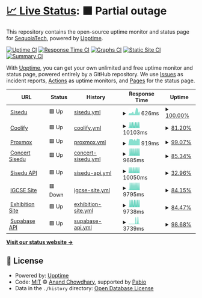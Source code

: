 # [📈 Live Status](https://uptime.sisedu.org): <!--live status--> **🟧 Partial outage**

This repository contains the open-source uptime monitor and status page for [SequoiaTech](https://uptime.sisedu.org), powered by [Upptime](https://github.com/upptime/upptime).

[![Uptime CI](https://github.com/SequoiaTech/uptime/workflows/Uptime%20CI/badge.svg)](https://github.com/SequoiaTech/uptime/actions?query=workflow%3A%22Uptime+CI%22)
[![Response Time CI](https://github.com/SequoiaTech/uptime/workflows/Response%20Time%20CI/badge.svg)](https://github.com/SequoiaTech/uptime/actions?query=workflow%3A%22Response+Time+CI%22)
[![Graphs CI](https://github.com/SequoiaTech/uptime/workflows/Graphs%20CI/badge.svg)](https://github.com/SequoiaTech/uptime/actions?query=workflow%3A%22Graphs+CI%22)
[![Static Site CI](https://github.com/SequoiaTech/uptime/workflows/Static%20Site%20CI/badge.svg)](https://github.com/SequoiaTech/uptime/actions?query=workflow%3A%22Static+Site+CI%22)
[![Summary CI](https://github.com/SequoiaTech/uptime/workflows/Summary%20CI/badge.svg)](https://github.com/SequoiaTech/uptime/actions?query=workflow%3A%22Summary+CI%22)

With [Upptime](https://upptime.js.org), you can get your own unlimited and free uptime monitor and status page, powered entirely by a GitHub repository. We use [Issues](https://github.com/SequoiaTech/uptime/issues) as incident reports, [Actions](https://github.com/SequoiaTech/uptime/actions) as uptime monitors, and [Pages](https://uptime.sisedu.org) for the status page.

<!--start: status pages-->
<!-- This summary is generated by Upptime (https://github.com/upptime/upptime) -->
<!-- Do not edit this manually, your changes will be overwritten -->
<!-- prettier-ignore -->
| URL | Status | History | Response Time | Uptime |
| --- | ------ | ------- | ------------- | ------ |
| <img alt="" src="https://icons.duckduckgo.com/ip3/www.sisedu.org.ico" height="13"> [Sisedu](https://www.sisedu.org) | 🟩 Up | [sisedu.yml](https://github.com/SequoiaTech/uptime/commits/HEAD/history/sisedu.yml) | <details><summary><img alt="Response time graph" src="./graphs/sisedu/response-time-week.png" height="20"> 626ms</summary><br><a href="https://uptime.sisedu.org/history/sisedu"><img alt="Response time 1772" src="https://img.shields.io/endpoint?url=https%3A%2F%2Fraw.githubusercontent.com%2FSequoiaTech%2Fuptime%2FHEAD%2Fapi%2Fsisedu%2Fresponse-time.json"></a><br><a href="https://uptime.sisedu.org/history/sisedu"><img alt="24-hour response time 727" src="https://img.shields.io/endpoint?url=https%3A%2F%2Fraw.githubusercontent.com%2FSequoiaTech%2Fuptime%2FHEAD%2Fapi%2Fsisedu%2Fresponse-time-day.json"></a><br><a href="https://uptime.sisedu.org/history/sisedu"><img alt="7-day response time 626" src="https://img.shields.io/endpoint?url=https%3A%2F%2Fraw.githubusercontent.com%2FSequoiaTech%2Fuptime%2FHEAD%2Fapi%2Fsisedu%2Fresponse-time-week.json"></a><br><a href="https://uptime.sisedu.org/history/sisedu"><img alt="30-day response time 2092" src="https://img.shields.io/endpoint?url=https%3A%2F%2Fraw.githubusercontent.com%2FSequoiaTech%2Fuptime%2FHEAD%2Fapi%2Fsisedu%2Fresponse-time-month.json"></a><br><a href="https://uptime.sisedu.org/history/sisedu"><img alt="1-year response time 1772" src="https://img.shields.io/endpoint?url=https%3A%2F%2Fraw.githubusercontent.com%2FSequoiaTech%2Fuptime%2FHEAD%2Fapi%2Fsisedu%2Fresponse-time-year.json"></a></details> | <details><summary><a href="https://uptime.sisedu.org/history/sisedu">100.00%</a></summary><a href="https://uptime.sisedu.org/history/sisedu"><img alt="All-time uptime 99.42%" src="https://img.shields.io/endpoint?url=https%3A%2F%2Fraw.githubusercontent.com%2FSequoiaTech%2Fuptime%2FHEAD%2Fapi%2Fsisedu%2Fuptime.json"></a><br><a href="https://uptime.sisedu.org/history/sisedu"><img alt="24-hour uptime 100.00%" src="https://img.shields.io/endpoint?url=https%3A%2F%2Fraw.githubusercontent.com%2FSequoiaTech%2Fuptime%2FHEAD%2Fapi%2Fsisedu%2Fuptime-day.json"></a><br><a href="https://uptime.sisedu.org/history/sisedu"><img alt="7-day uptime 100.00%" src="https://img.shields.io/endpoint?url=https%3A%2F%2Fraw.githubusercontent.com%2FSequoiaTech%2Fuptime%2FHEAD%2Fapi%2Fsisedu%2Fuptime-week.json"></a><br><a href="https://uptime.sisedu.org/history/sisedu"><img alt="30-day uptime 99.39%" src="https://img.shields.io/endpoint?url=https%3A%2F%2Fraw.githubusercontent.com%2FSequoiaTech%2Fuptime%2FHEAD%2Fapi%2Fsisedu%2Fuptime-month.json"></a><br><a href="https://uptime.sisedu.org/history/sisedu"><img alt="1-year uptime 99.59%" src="https://img.shields.io/endpoint?url=https%3A%2F%2Fraw.githubusercontent.com%2FSequoiaTech%2Fuptime%2FHEAD%2Fapi%2Fsisedu%2Fuptime-year.json"></a></details>
| <img alt="" src="https://icons.duckduckgo.com/ip3/coolify.sisedu.org.ico" height="13"> [Coolify](https://coolify.sisedu.org) | 🟩 Up | [coolify.yml](https://github.com/SequoiaTech/uptime/commits/HEAD/history/coolify.yml) | <details><summary><img alt="Response time graph" src="./graphs/coolify/response-time-week.png" height="20"> 10103ms</summary><br><a href="https://uptime.sisedu.org/history/coolify"><img alt="Response time 6791" src="https://img.shields.io/endpoint?url=https%3A%2F%2Fraw.githubusercontent.com%2FSequoiaTech%2Fuptime%2FHEAD%2Fapi%2Fcoolify%2Fresponse-time.json"></a><br><a href="https://uptime.sisedu.org/history/coolify"><img alt="24-hour response time 10206" src="https://img.shields.io/endpoint?url=https%3A%2F%2Fraw.githubusercontent.com%2FSequoiaTech%2Fuptime%2FHEAD%2Fapi%2Fcoolify%2Fresponse-time-day.json"></a><br><a href="https://uptime.sisedu.org/history/coolify"><img alt="7-day response time 10103" src="https://img.shields.io/endpoint?url=https%3A%2F%2Fraw.githubusercontent.com%2FSequoiaTech%2Fuptime%2FHEAD%2Fapi%2Fcoolify%2Fresponse-time-week.json"></a><br><a href="https://uptime.sisedu.org/history/coolify"><img alt="30-day response time 9401" src="https://img.shields.io/endpoint?url=https%3A%2F%2Fraw.githubusercontent.com%2FSequoiaTech%2Fuptime%2FHEAD%2Fapi%2Fcoolify%2Fresponse-time-month.json"></a><br><a href="https://uptime.sisedu.org/history/coolify"><img alt="1-year response time 6791" src="https://img.shields.io/endpoint?url=https%3A%2F%2Fraw.githubusercontent.com%2FSequoiaTech%2Fuptime%2FHEAD%2Fapi%2Fcoolify%2Fresponse-time-year.json"></a></details> | <details><summary><a href="https://uptime.sisedu.org/history/coolify">81.20%</a></summary><a href="https://uptime.sisedu.org/history/coolify"><img alt="All-time uptime 91.07%" src="https://img.shields.io/endpoint?url=https%3A%2F%2Fraw.githubusercontent.com%2FSequoiaTech%2Fuptime%2FHEAD%2Fapi%2Fcoolify%2Fuptime.json"></a><br><a href="https://uptime.sisedu.org/history/coolify"><img alt="24-hour uptime 63.37%" src="https://img.shields.io/endpoint?url=https%3A%2F%2Fraw.githubusercontent.com%2FSequoiaTech%2Fuptime%2FHEAD%2Fapi%2Fcoolify%2Fuptime-day.json"></a><br><a href="https://uptime.sisedu.org/history/coolify"><img alt="7-day uptime 81.20%" src="https://img.shields.io/endpoint?url=https%3A%2F%2Fraw.githubusercontent.com%2FSequoiaTech%2Fuptime%2FHEAD%2Fapi%2Fcoolify%2Fuptime-week.json"></a><br><a href="https://uptime.sisedu.org/history/coolify"><img alt="30-day uptime 71.52%" src="https://img.shields.io/endpoint?url=https%3A%2F%2Fraw.githubusercontent.com%2FSequoiaTech%2Fuptime%2FHEAD%2Fapi%2Fcoolify%2Fuptime-month.json"></a><br><a href="https://uptime.sisedu.org/history/coolify"><img alt="1-year uptime 91.07%" src="https://img.shields.io/endpoint?url=https%3A%2F%2Fraw.githubusercontent.com%2FSequoiaTech%2Fuptime%2FHEAD%2Fapi%2Fcoolify%2Fuptime-year.json"></a></details>
| <img alt="" src="https://icons.duckduckgo.com/ip3/proxmox.sisedu.org.ico" height="13"> [Proxmox](https://proxmox.sisedu.org) | 🟩 Up | [proxmox.yml](https://github.com/SequoiaTech/uptime/commits/HEAD/history/proxmox.yml) | <details><summary><img alt="Response time graph" src="./graphs/proxmox/response-time-week.png" height="20"> 919ms</summary><br><a href="https://uptime.sisedu.org/history/proxmox"><img alt="Response time 2882" src="https://img.shields.io/endpoint?url=https%3A%2F%2Fraw.githubusercontent.com%2FSequoiaTech%2Fuptime%2FHEAD%2Fapi%2Fproxmox%2Fresponse-time.json"></a><br><a href="https://uptime.sisedu.org/history/proxmox"><img alt="24-hour response time 944" src="https://img.shields.io/endpoint?url=https%3A%2F%2Fraw.githubusercontent.com%2FSequoiaTech%2Fuptime%2FHEAD%2Fapi%2Fproxmox%2Fresponse-time-day.json"></a><br><a href="https://uptime.sisedu.org/history/proxmox"><img alt="7-day response time 919" src="https://img.shields.io/endpoint?url=https%3A%2F%2Fraw.githubusercontent.com%2FSequoiaTech%2Fuptime%2FHEAD%2Fapi%2Fproxmox%2Fresponse-time-week.json"></a><br><a href="https://uptime.sisedu.org/history/proxmox"><img alt="30-day response time 5526" src="https://img.shields.io/endpoint?url=https%3A%2F%2Fraw.githubusercontent.com%2FSequoiaTech%2Fuptime%2FHEAD%2Fapi%2Fproxmox%2Fresponse-time-month.json"></a><br><a href="https://uptime.sisedu.org/history/proxmox"><img alt="1-year response time 2882" src="https://img.shields.io/endpoint?url=https%3A%2F%2Fraw.githubusercontent.com%2FSequoiaTech%2Fuptime%2FHEAD%2Fapi%2Fproxmox%2Fresponse-time-year.json"></a></details> | <details><summary><a href="https://uptime.sisedu.org/history/proxmox">99.07%</a></summary><a href="https://uptime.sisedu.org/history/proxmox"><img alt="All-time uptime 92.99%" src="https://img.shields.io/endpoint?url=https%3A%2F%2Fraw.githubusercontent.com%2FSequoiaTech%2Fuptime%2FHEAD%2Fapi%2Fproxmox%2Fuptime.json"></a><br><a href="https://uptime.sisedu.org/history/proxmox"><img alt="24-hour uptime 100.00%" src="https://img.shields.io/endpoint?url=https%3A%2F%2Fraw.githubusercontent.com%2FSequoiaTech%2Fuptime%2FHEAD%2Fapi%2Fproxmox%2Fuptime-day.json"></a><br><a href="https://uptime.sisedu.org/history/proxmox"><img alt="7-day uptime 99.07%" src="https://img.shields.io/endpoint?url=https%3A%2F%2Fraw.githubusercontent.com%2FSequoiaTech%2Fuptime%2FHEAD%2Fapi%2Fproxmox%2Fuptime-week.json"></a><br><a href="https://uptime.sisedu.org/history/proxmox"><img alt="30-day uptime 77.94%" src="https://img.shields.io/endpoint?url=https%3A%2F%2Fraw.githubusercontent.com%2FSequoiaTech%2Fuptime%2FHEAD%2Fapi%2Fproxmox%2Fuptime-month.json"></a><br><a href="https://uptime.sisedu.org/history/proxmox"><img alt="1-year uptime 92.99%" src="https://img.shields.io/endpoint?url=https%3A%2F%2Fraw.githubusercontent.com%2FSequoiaTech%2Fuptime%2FHEAD%2Fapi%2Fproxmox%2Fuptime-year.json"></a></details>
| <img alt="" src="https://icons.duckduckgo.com/ip3/concert.sisedu.org.ico" height="13"> [Concert Sisedu](https://concert.sisedu.org) | 🟩 Up | [concert-sisedu.yml](https://github.com/SequoiaTech/uptime/commits/HEAD/history/concert-sisedu.yml) | <details><summary><img alt="Response time graph" src="./graphs/concert-sisedu/response-time-week.png" height="20"> 9685ms</summary><br><a href="https://uptime.sisedu.org/history/concert-sisedu"><img alt="Response time 9691" src="https://img.shields.io/endpoint?url=https%3A%2F%2Fraw.githubusercontent.com%2FSequoiaTech%2Fuptime%2FHEAD%2Fapi%2Fconcert-sisedu%2Fresponse-time.json"></a><br><a href="https://uptime.sisedu.org/history/concert-sisedu"><img alt="24-hour response time 10266" src="https://img.shields.io/endpoint?url=https%3A%2F%2Fraw.githubusercontent.com%2FSequoiaTech%2Fuptime%2FHEAD%2Fapi%2Fconcert-sisedu%2Fresponse-time-day.json"></a><br><a href="https://uptime.sisedu.org/history/concert-sisedu"><img alt="7-day response time 9685" src="https://img.shields.io/endpoint?url=https%3A%2F%2Fraw.githubusercontent.com%2FSequoiaTech%2Fuptime%2FHEAD%2Fapi%2Fconcert-sisedu%2Fresponse-time-week.json"></a><br><a href="https://uptime.sisedu.org/history/concert-sisedu"><img alt="30-day response time 8484" src="https://img.shields.io/endpoint?url=https%3A%2F%2Fraw.githubusercontent.com%2FSequoiaTech%2Fuptime%2FHEAD%2Fapi%2Fconcert-sisedu%2Fresponse-time-month.json"></a><br><a href="https://uptime.sisedu.org/history/concert-sisedu"><img alt="1-year response time 9691" src="https://img.shields.io/endpoint?url=https%3A%2F%2Fraw.githubusercontent.com%2FSequoiaTech%2Fuptime%2FHEAD%2Fapi%2Fconcert-sisedu%2Fresponse-time-year.json"></a></details> | <details><summary><a href="https://uptime.sisedu.org/history/concert-sisedu">85.34%</a></summary><a href="https://uptime.sisedu.org/history/concert-sisedu"><img alt="All-time uptime 96.10%" src="https://img.shields.io/endpoint?url=https%3A%2F%2Fraw.githubusercontent.com%2FSequoiaTech%2Fuptime%2FHEAD%2Fapi%2Fconcert-sisedu%2Fuptime.json"></a><br><a href="https://uptime.sisedu.org/history/concert-sisedu"><img alt="24-hour uptime 75.91%" src="https://img.shields.io/endpoint?url=https%3A%2F%2Fraw.githubusercontent.com%2FSequoiaTech%2Fuptime%2FHEAD%2Fapi%2Fconcert-sisedu%2Fuptime-day.json"></a><br><a href="https://uptime.sisedu.org/history/concert-sisedu"><img alt="7-day uptime 85.34%" src="https://img.shields.io/endpoint?url=https%3A%2F%2Fraw.githubusercontent.com%2FSequoiaTech%2Fuptime%2FHEAD%2Fapi%2Fconcert-sisedu%2Fuptime-week.json"></a><br><a href="https://uptime.sisedu.org/history/concert-sisedu"><img alt="30-day uptime 72.14%" src="https://img.shields.io/endpoint?url=https%3A%2F%2Fraw.githubusercontent.com%2FSequoiaTech%2Fuptime%2FHEAD%2Fapi%2Fconcert-sisedu%2Fuptime-month.json"></a><br><a href="https://uptime.sisedu.org/history/concert-sisedu"><img alt="1-year uptime 96.10%" src="https://img.shields.io/endpoint?url=https%3A%2F%2Fraw.githubusercontent.com%2FSequoiaTech%2Fuptime%2FHEAD%2Fapi%2Fconcert-sisedu%2Fuptime-year.json"></a></details>
| <img alt="" src="https://concert.sisedu.org/api.png" height="13"> [Sisedu API](https://api.sisedu.org) | 🟩 Up | [sisedu-api.yml](https://github.com/SequoiaTech/uptime/commits/HEAD/history/sisedu-api.yml) | <details><summary><img alt="Response time graph" src="./graphs/sisedu-api/response-time-week.png" height="20"> 10050ms</summary><br><a href="https://uptime.sisedu.org/history/sisedu-api"><img alt="Response time 4406" src="https://img.shields.io/endpoint?url=https%3A%2F%2Fraw.githubusercontent.com%2FSequoiaTech%2Fuptime%2FHEAD%2Fapi%2Fsisedu-api%2Fresponse-time.json"></a><br><a href="https://uptime.sisedu.org/history/sisedu-api"><img alt="24-hour response time 10047" src="https://img.shields.io/endpoint?url=https%3A%2F%2Fraw.githubusercontent.com%2FSequoiaTech%2Fuptime%2FHEAD%2Fapi%2Fsisedu-api%2Fresponse-time-day.json"></a><br><a href="https://uptime.sisedu.org/history/sisedu-api"><img alt="7-day response time 10050" src="https://img.shields.io/endpoint?url=https%3A%2F%2Fraw.githubusercontent.com%2FSequoiaTech%2Fuptime%2FHEAD%2Fapi%2Fsisedu-api%2Fresponse-time-week.json"></a><br><a href="https://uptime.sisedu.org/history/sisedu-api"><img alt="30-day response time 9437" src="https://img.shields.io/endpoint?url=https%3A%2F%2Fraw.githubusercontent.com%2FSequoiaTech%2Fuptime%2FHEAD%2Fapi%2Fsisedu-api%2Fresponse-time-month.json"></a><br><a href="https://uptime.sisedu.org/history/sisedu-api"><img alt="1-year response time 4406" src="https://img.shields.io/endpoint?url=https%3A%2F%2Fraw.githubusercontent.com%2FSequoiaTech%2Fuptime%2FHEAD%2Fapi%2Fsisedu-api%2Fresponse-time-year.json"></a></details> | <details><summary><a href="https://uptime.sisedu.org/history/sisedu-api">32.96%</a></summary><a href="https://uptime.sisedu.org/history/sisedu-api"><img alt="All-time uptime 92.06%" src="https://img.shields.io/endpoint?url=https%3A%2F%2Fraw.githubusercontent.com%2FSequoiaTech%2Fuptime%2FHEAD%2Fapi%2Fsisedu-api%2Fuptime.json"></a><br><a href="https://uptime.sisedu.org/history/sisedu-api"><img alt="24-hour uptime 71.46%" src="https://img.shields.io/endpoint?url=https%3A%2F%2Fraw.githubusercontent.com%2FSequoiaTech%2Fuptime%2FHEAD%2Fapi%2Fsisedu-api%2Fuptime-day.json"></a><br><a href="https://uptime.sisedu.org/history/sisedu-api"><img alt="7-day uptime 32.96%" src="https://img.shields.io/endpoint?url=https%3A%2F%2Fraw.githubusercontent.com%2FSequoiaTech%2Fuptime%2FHEAD%2Fapi%2Fsisedu-api%2Fuptime-week.json"></a><br><a href="https://uptime.sisedu.org/history/sisedu-api"><img alt="30-day uptime 52.81%" src="https://img.shields.io/endpoint?url=https%3A%2F%2Fraw.githubusercontent.com%2FSequoiaTech%2Fuptime%2FHEAD%2Fapi%2Fsisedu-api%2Fuptime-month.json"></a><br><a href="https://uptime.sisedu.org/history/sisedu-api"><img alt="1-year uptime 93.24%" src="https://img.shields.io/endpoint?url=https%3A%2F%2Fraw.githubusercontent.com%2FSequoiaTech%2Fuptime%2FHEAD%2Fapi%2Fsisedu-api%2Fuptime-year.json"></a></details>
| <img alt="" src="https://icons.duckduckgo.com/ip3/igcse.sisedu.org.ico" height="13"> [IGCSE Site](https://igcse.sisedu.org) | 🟥 Down | [igcse-site.yml](https://github.com/SequoiaTech/uptime/commits/HEAD/history/igcse-site.yml) | <details><summary><img alt="Response time graph" src="./graphs/igcse-site/response-time-week.png" height="20"> 9795ms</summary><br><a href="https://uptime.sisedu.org/history/igcse-site"><img alt="Response time 4274" src="https://img.shields.io/endpoint?url=https%3A%2F%2Fraw.githubusercontent.com%2FSequoiaTech%2Fuptime%2FHEAD%2Fapi%2Figcse-site%2Fresponse-time.json"></a><br><a href="https://uptime.sisedu.org/history/igcse-site"><img alt="24-hour response time 10262" src="https://img.shields.io/endpoint?url=https%3A%2F%2Fraw.githubusercontent.com%2FSequoiaTech%2Fuptime%2FHEAD%2Fapi%2Figcse-site%2Fresponse-time-day.json"></a><br><a href="https://uptime.sisedu.org/history/igcse-site"><img alt="7-day response time 9795" src="https://img.shields.io/endpoint?url=https%3A%2F%2Fraw.githubusercontent.com%2FSequoiaTech%2Fuptime%2FHEAD%2Fapi%2Figcse-site%2Fresponse-time-week.json"></a><br><a href="https://uptime.sisedu.org/history/igcse-site"><img alt="30-day response time 9008" src="https://img.shields.io/endpoint?url=https%3A%2F%2Fraw.githubusercontent.com%2FSequoiaTech%2Fuptime%2FHEAD%2Fapi%2Figcse-site%2Fresponse-time-month.json"></a><br><a href="https://uptime.sisedu.org/history/igcse-site"><img alt="1-year response time 4274" src="https://img.shields.io/endpoint?url=https%3A%2F%2Fraw.githubusercontent.com%2FSequoiaTech%2Fuptime%2FHEAD%2Fapi%2Figcse-site%2Fresponse-time-year.json"></a></details> | <details><summary><a href="https://uptime.sisedu.org/history/igcse-site">84.15%</a></summary><a href="https://uptime.sisedu.org/history/igcse-site"><img alt="All-time uptime 96.13%" src="https://img.shields.io/endpoint?url=https%3A%2F%2Fraw.githubusercontent.com%2FSequoiaTech%2Fuptime%2FHEAD%2Fapi%2Figcse-site%2Fuptime.json"></a><br><a href="https://uptime.sisedu.org/history/igcse-site"><img alt="24-hour uptime 66.28%" src="https://img.shields.io/endpoint?url=https%3A%2F%2Fraw.githubusercontent.com%2FSequoiaTech%2Fuptime%2FHEAD%2Fapi%2Figcse-site%2Fuptime-day.json"></a><br><a href="https://uptime.sisedu.org/history/igcse-site"><img alt="7-day uptime 84.15%" src="https://img.shields.io/endpoint?url=https%3A%2F%2Fraw.githubusercontent.com%2FSequoiaTech%2Fuptime%2FHEAD%2Fapi%2Figcse-site%2Fuptime-week.json"></a><br><a href="https://uptime.sisedu.org/history/igcse-site"><img alt="30-day uptime 72.25%" src="https://img.shields.io/endpoint?url=https%3A%2F%2Fraw.githubusercontent.com%2FSequoiaTech%2Fuptime%2FHEAD%2Fapi%2Figcse-site%2Fuptime-month.json"></a><br><a href="https://uptime.sisedu.org/history/igcse-site"><img alt="1-year uptime 96.13%" src="https://img.shields.io/endpoint?url=https%3A%2F%2Fraw.githubusercontent.com%2FSequoiaTech%2Fuptime%2FHEAD%2Fapi%2Figcse-site%2Fuptime-year.json"></a></details>
| <img alt="" src="https://icons.duckduckgo.com/ip3/exhibition.sisedu.org.ico" height="13"> [Exhibition Site](https://exhibition.sisedu.org) | 🟩 Up | [exhibition-site.yml](https://github.com/SequoiaTech/uptime/commits/HEAD/history/exhibition-site.yml) | <details><summary><img alt="Response time graph" src="./graphs/exhibition-site/response-time-week.png" height="20"> 9738ms</summary><br><a href="https://uptime.sisedu.org/history/exhibition-site"><img alt="Response time 4283" src="https://img.shields.io/endpoint?url=https%3A%2F%2Fraw.githubusercontent.com%2FSequoiaTech%2Fuptime%2FHEAD%2Fapi%2Fexhibition-site%2Fresponse-time.json"></a><br><a href="https://uptime.sisedu.org/history/exhibition-site"><img alt="24-hour response time 10220" src="https://img.shields.io/endpoint?url=https%3A%2F%2Fraw.githubusercontent.com%2FSequoiaTech%2Fuptime%2FHEAD%2Fapi%2Fexhibition-site%2Fresponse-time-day.json"></a><br><a href="https://uptime.sisedu.org/history/exhibition-site"><img alt="7-day response time 9738" src="https://img.shields.io/endpoint?url=https%3A%2F%2Fraw.githubusercontent.com%2FSequoiaTech%2Fuptime%2FHEAD%2Fapi%2Fexhibition-site%2Fresponse-time-week.json"></a><br><a href="https://uptime.sisedu.org/history/exhibition-site"><img alt="30-day response time 8872" src="https://img.shields.io/endpoint?url=https%3A%2F%2Fraw.githubusercontent.com%2FSequoiaTech%2Fuptime%2FHEAD%2Fapi%2Fexhibition-site%2Fresponse-time-month.json"></a><br><a href="https://uptime.sisedu.org/history/exhibition-site"><img alt="1-year response time 4283" src="https://img.shields.io/endpoint?url=https%3A%2F%2Fraw.githubusercontent.com%2FSequoiaTech%2Fuptime%2FHEAD%2Fapi%2Fexhibition-site%2Fresponse-time-year.json"></a></details> | <details><summary><a href="https://uptime.sisedu.org/history/exhibition-site">84.47%</a></summary><a href="https://uptime.sisedu.org/history/exhibition-site"><img alt="All-time uptime 96.15%" src="https://img.shields.io/endpoint?url=https%3A%2F%2Fraw.githubusercontent.com%2FSequoiaTech%2Fuptime%2FHEAD%2Fapi%2Fexhibition-site%2Fuptime.json"></a><br><a href="https://uptime.sisedu.org/history/exhibition-site"><img alt="24-hour uptime 72.84%" src="https://img.shields.io/endpoint?url=https%3A%2F%2Fraw.githubusercontent.com%2FSequoiaTech%2Fuptime%2FHEAD%2Fapi%2Fexhibition-site%2Fuptime-day.json"></a><br><a href="https://uptime.sisedu.org/history/exhibition-site"><img alt="7-day uptime 84.47%" src="https://img.shields.io/endpoint?url=https%3A%2F%2Fraw.githubusercontent.com%2FSequoiaTech%2Fuptime%2FHEAD%2Fapi%2Fexhibition-site%2Fuptime-week.json"></a><br><a href="https://uptime.sisedu.org/history/exhibition-site"><img alt="30-day uptime 72.37%" src="https://img.shields.io/endpoint?url=https%3A%2F%2Fraw.githubusercontent.com%2FSequoiaTech%2Fuptime%2FHEAD%2Fapi%2Fexhibition-site%2Fuptime-month.json"></a><br><a href="https://uptime.sisedu.org/history/exhibition-site"><img alt="1-year uptime 96.15%" src="https://img.shields.io/endpoint?url=https%3A%2F%2Fraw.githubusercontent.com%2FSequoiaTech%2Fuptime%2FHEAD%2Fapi%2Fexhibition-site%2Fuptime-year.json"></a></details>
| <img alt="" src="https://concert.sisedu.org/super.png" height="13"> [Supabase API](https://supabase.sisedu.org/api/pg-meta/default/query?key=table-rows-301276) | 🟩 Up | [supabase-api.yml](https://github.com/SequoiaTech/uptime/commits/HEAD/history/supabase-api.yml) | <details><summary><img alt="Response time graph" src="./graphs/supabase-api/response-time-week.png" height="20"> 3739ms</summary><br><a href="https://uptime.sisedu.org/history/supabase-api"><img alt="Response time 1320" src="https://img.shields.io/endpoint?url=https%3A%2F%2Fraw.githubusercontent.com%2FSequoiaTech%2Fuptime%2FHEAD%2Fapi%2Fsupabase-api%2Fresponse-time.json"></a><br><a href="https://uptime.sisedu.org/history/supabase-api"><img alt="24-hour response time 796" src="https://img.shields.io/endpoint?url=https%3A%2F%2Fraw.githubusercontent.com%2FSequoiaTech%2Fuptime%2FHEAD%2Fapi%2Fsupabase-api%2Fresponse-time-day.json"></a><br><a href="https://uptime.sisedu.org/history/supabase-api"><img alt="7-day response time 3739" src="https://img.shields.io/endpoint?url=https%3A%2F%2Fraw.githubusercontent.com%2FSequoiaTech%2Fuptime%2FHEAD%2Fapi%2Fsupabase-api%2Fresponse-time-week.json"></a><br><a href="https://uptime.sisedu.org/history/supabase-api"><img alt="30-day response time 2220" src="https://img.shields.io/endpoint?url=https%3A%2F%2Fraw.githubusercontent.com%2FSequoiaTech%2Fuptime%2FHEAD%2Fapi%2Fsupabase-api%2Fresponse-time-month.json"></a><br><a href="https://uptime.sisedu.org/history/supabase-api"><img alt="1-year response time 1320" src="https://img.shields.io/endpoint?url=https%3A%2F%2Fraw.githubusercontent.com%2FSequoiaTech%2Fuptime%2FHEAD%2Fapi%2Fsupabase-api%2Fresponse-time-year.json"></a></details> | <details><summary><a href="https://uptime.sisedu.org/history/supabase-api">98.68%</a></summary><a href="https://uptime.sisedu.org/history/supabase-api"><img alt="All-time uptime 99.72%" src="https://img.shields.io/endpoint?url=https%3A%2F%2Fraw.githubusercontent.com%2FSequoiaTech%2Fuptime%2FHEAD%2Fapi%2Fsupabase-api%2Fuptime.json"></a><br><a href="https://uptime.sisedu.org/history/supabase-api"><img alt="24-hour uptime 100.00%" src="https://img.shields.io/endpoint?url=https%3A%2F%2Fraw.githubusercontent.com%2FSequoiaTech%2Fuptime%2FHEAD%2Fapi%2Fsupabase-api%2Fuptime-day.json"></a><br><a href="https://uptime.sisedu.org/history/supabase-api"><img alt="7-day uptime 98.68%" src="https://img.shields.io/endpoint?url=https%3A%2F%2Fraw.githubusercontent.com%2FSequoiaTech%2Fuptime%2FHEAD%2Fapi%2Fsupabase-api%2Fuptime-week.json"></a><br><a href="https://uptime.sisedu.org/history/supabase-api"><img alt="30-day uptime 99.23%" src="https://img.shields.io/endpoint?url=https%3A%2F%2Fraw.githubusercontent.com%2FSequoiaTech%2Fuptime%2FHEAD%2Fapi%2Fsupabase-api%2Fuptime-month.json"></a><br><a href="https://uptime.sisedu.org/history/supabase-api"><img alt="1-year uptime 99.72%" src="https://img.shields.io/endpoint?url=https%3A%2F%2Fraw.githubusercontent.com%2FSequoiaTech%2Fuptime%2FHEAD%2Fapi%2Fsupabase-api%2Fuptime-year.json"></a></details>

<!--end: status pages-->

[**Visit our status website →**](https://uptime.sisedu.org)

## 📄 License

- Powered by: [Upptime](https://github.com/upptime/upptime)
- Code: [MIT](./LICENSE) © [Anand Chowdhary](https://anandchowdhary.com), supported by [Pabio](https://pabio.com)
- Data in the `./history` directory: [Open Database License](https://opendatacommons.org/licenses/odbl/1-0/)
